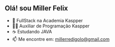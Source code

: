 ## Olá! sou Miller Felix

- 👻 FullStack na Academia Kaspper
- 👨‍💻 Auxiliar de Programação Kaspper 
- ☕ Estudando JAVA
- 📫 Me encontre em: millerredigolo@gmail.com
